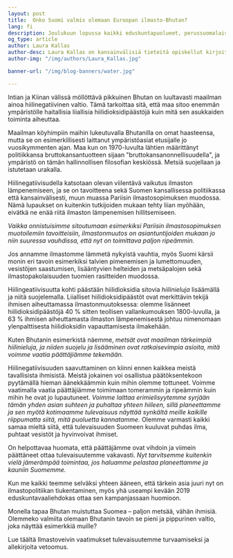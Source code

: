 ```yaml
---
layout: post
title:  Onko Suomi valmis olemaan Euroopan ilmasto-Bhutan?
lang: fi
description: Joulukuun lopussa kaikki eduskuntapuolueet, perussuomalaisia lukuun ottamatta, sitoutuivat yhdessä tiukentamaan Suomen ilmastopolitiikan tavoitteita. Kahdeksan puolueen yhteislinjaus oli tervetullut avaus Suomen tavoitteista ennen heinäkuussa koittavaa EU-puheenjohtajuutta, mutta sekään ei ole vielä riittävän kunnianhimoinen.
og_type: article
author: Laura Kallas
author-desc: Laura Kallas on kansainvälisiä tieteitä opiskellut kirjoittaja ja pohdiskelija. Hänen lempiajanvietteensä on Suomen puhtaassa luonnossa samoilu, ja hän haluaa, että voi tehdä niin tulevaisuudessakin.
author-img: "/img/authors/Laura_Kallas.jpg"

banner-url: "/img/blog-banners/water.jpg"

---
```


Intian ja Kiinan välissä möllöttävä pikkuinen Bhutan on luultavasti maailman ainoa hiilinegatiivinen valtio. Tämä tarkoittaa sitä, että maa sitoo enemmän ympäristölle haitallisia liiallisia hiilidioksidipäästöjä kuin mitä sen asukkaiden toiminta aiheuttaa.

Maailman köyhimpiin maihin lukeutuvalla Bhutanilla on omat haasteensa, mutta se on esimerkillisesti laittanut ympäristöasiat etusijalle jo vuosikymmenten ajan. Maa kun on 1970-luvulta lähtien määrittänyt politiikkansa bruttokansantuotteen sijaan "bruttokansanonnellisuudella", ja ympäristö on tämän hallinnollisen filosofian keskiössä. Metsiä suojellaan ja istutetaan urakalla.

Hiilinegatiivisudella katsotaan olevan viilentävä vaikutus ilmaston lämpenemiseen, ja se on tavoitteena sekä Suomen kansallisessa politiikassa että kansainvälisesti, muun muassa Pariisin ilmastosopimuksen muodossa. Nämä lupaukset on kuitenkin tutkijoiden mukaan tehty liian myöhään, eivätkä ne enää riitä ilmaston lämpenemisen hillitsemiseen.

*Vaikka onnistuisimme sitoutumaan esimerkiksi Pariisin ilmastosopimuksen muotoilemiin tavoitteisiin, ilmastonmuutos on asiantuntijoiden mukaan jo niin suuressa vauhdissa, että nyt on toimittava paljon ripeämmin.*

Jos annamme ilmastomme lämmetä nykyistä vauhtia, myös Suomi kärsii monin eri tavoin esimerkiksi talvien pimenemisen ja lumettomuuden, vesistöjen saastumisen, lisääntyvien helteiden ja metsäpalojen sekä ilmastopakolaisuuden tuomien rasitteiden muodossa.

Hiilingeatiivisuutta kohti päästään hiilidioksidia sitovia *hiilinieluja* lisäämällä ja niitä suojelemalla. Liialliset hiilidioksidipäästöt ovat merkittävin tekijä ihmisen aiheuttamassa ilmastonmuutoksessa: olemme lisänneet hiilidioksidipäästöjä 40 % sitten teollisen vallankumouksen 1800-luvulla, ja 63 % ihmisen aiheuttamasta ilmaston lämpenemisestä johtuu nimenomaan ylenpalttisesta hiilidioksidin vapauttamisesta ilmakehään.

Kuten Bhutanin esimerkistä näemme, *metsät ovat maailman tärkeimpiä hiilinieluja, ja niiden suojelu ja lisääminen ovat ratkaisevimpia asioita, mitä voimme vaatia päättäjiämme tekemään.*

Hiilinegatiivisuuden saavuttaminen on kiinni ennen kaikkea meistä tavallisista ihmisistä. Meistä jokainen voi osallistua päätöksentekoon pyytämällä hieman äänekkäämmin kuin mihin olemme tottuneet. Voimme vaatimalla vaatia päättäjiämme toimimaan tomerammin ja ripeämmin kuin mihin he ovat jo lupautuneet. *Voimme laittaa erimielisyytemme syrjään tämän yhden asian suhteen ja puhaltaa yhteen hiileen, sillä planeettamme ja sen myötä kotimaamme tulevaisuus näyttää synkältä meille kaikille riippumatta siitä, mitä puoluetta kannatamme.* Olemme varmasti kaikki samaa mieltä siitä, että tulevaisuuden Suomeen kuuluvat puhdas ilma, puhtaat vesistöt ja hyvinvoivat ihmiset.

On helpottavaa huomata, että päättäjämme ovat vihdoin ja viimein päättäneet ottaa tulevaisuutemme vakavasti. *Nyt tarvitsemme kuitenkin vielä jämerämpää toimintaa, jos haluamme pelastaa planeettamme ja kauniin Suomemme.*

Kun me kaikki teemme selväksi yhteen ääneen, että tärkein asia juuri nyt on ilmastopolitiikan tiukentaminen, myös yhä useampi kevään 2019 eduskuntavaaliehdokas ottaa sen kampanjassaan huomioon.

Monella tapaa Bhutan muistuttaa Suomea – paljon metsää, vähän ihmisiä. Olemmeko valmiita olemaan Bhutanin tavoin se pieni ja pippurinen valtio, joka näyttää esimerkkiä muille?

Lue täältä Ilmastoveivin vaatimukset tulevaisuutemme turvaamiseksi ja allekirjoita vetoomus.
